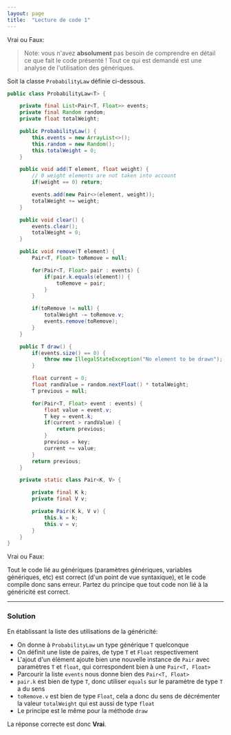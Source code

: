 ```yaml
---
layout: page
title:  "Lecture de code 1"
---
```


Vrai ou Faux:

> Note: vous n'avez **absolument** pas besoin de comprendre en détail ce que fait le code présenté ! Tout ce qui est demandé est une analyse de l'utilisation des génériques.

Soit la classe `ProbabilityLaw` définie ci-dessous.
```java
public class ProbabilityLaw<T> {

    private final List<Pair<T, Float>> events;
    private final Random random;
    private float totalWeight;

    public ProbabilityLaw() {
        this.events = new ArrayList<>();
        this.random = new Random();
        this.totalWeight = 0;
    }

    public void add(T element, float weight) {
        // 0 weight elements are not taken into account
        if(weight == 0) return;

        events.add(new Pair<>(element, weight));
        totalWeight += weight;
    }

    public void clear() {
        events.clear();
        totalWeight = 0;
    }

    public void remove(T element) {
        Pair<T, Float> toRemove = null;

        for(Pair<T, Float> pair : events) {
            if(pair.k.equals(element)) {
                toRemove = pair;
            }
        }

        if(toRemove != null) {
            totalWeight -= toRemove.v;
            events.remove(toRemove);
        }
    }

    public T draw() {
        if(events.size() == 0) {
            throw new IllegalStateException("No element to be drawn");
        }

        float current = 0;
        float randValue = random.nextFloat() * totalWeight;
        T previous = null;

        for(Pair<T, Float> event : events) {
            float value = event.v;
            T key = event.k;
            if(current > randValue) {
                return previous;
            }
            previous = key;
            current += value;
        }
        return previous;
    }

    private static class Pair<K, V> {

        private final K k;
        private final V v;

        private Pair(K k, V v) {
            this.k = k;
            this.v = v;
        }
    }
}
```

Vrai ou Faux: 

Tout le code lié au génériques (paramètres génériques, variables génériques, etc) est correct (d'un point de vue syntaxique), et le code compile donc sans erreur. Partez du principe que tout code non lié à la généricité est correct.


***

### Solution

En établissant la liste des utilisations de la généricité:

- On donne à `ProbabilityLaw` un type générique `T` quelconque
- On définit une liste de paires, de type `T` et `Float` respectivement
- L'ajout d'un élément ajoute bien une nouvelle instance de `Pair` avec paramètres `T` et `float`, qui correspondent bien à une `Pair<T, Float>`
- Parcourir la liste `events` nous donne bien des `Pair<T, Float>`
- `pair.k` est bien de type `T`, donc utiliser `equals` sur le paramètre de type `T` a du sens
- `toRemove.v` est bien de type `Float`, cela a donc du sens de décrémenter la valeur `totalWeight` qui est aussi de type `float`
- Le principe est le même pour la méthode `draw`

La réponse correcte est donc **Vrai**.
